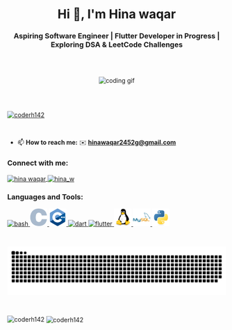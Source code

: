 <h1 align="center">Hi 👋, I'm Hina waqar</h1> 
<h3 align="center">Aspiring Software Engineer | Flutter Developer in Progress | Exploring DSA & LeetCode Challenges</h3>  
<br><br>
<p align="center">
  <img src="https://media4.giphy.com/media/v1.Y2lkPTc5MGI3NjExcGc5cWo1ZjdvMnhoNDRjMGFtYmprb201OWZnbnI0dXJ4dWQ2ZmpyZSZlcD12MV9pbnRlcm5hbF9naWZfYnlfaWQmY3Q9Zw/OumCa12QC9CIvBe2c1/giphy.gif" alt="coding gif" width="400"/>
</p>  
<br><br>
<p align="left">  
  <a href="https://github.com/ryo-ma/github-profile-trophy">  
    <img src="https://github-profile-trophy.vercel.app/?username=coderh142" alt="coderh142" />  
  </a>  
</p>  
<br>

- 📫 **How to reach me:**    ✉️ <a href="mailto:hinawaqar2452g@gmail.com"><b><span style="color:#ff6600">hinawaqar2452g@gmail.com</span></b></a>

<h3 align="left">Connect with me:</h3> 
<p align="left"> 
  <a href="https://linkedin.com/in/hina waqar" target="blank">
    <img align="center" src="https://raw.githubusercontent.com/rahuldkjain/github-profile-readme-generator/master/src/images/icons/Social/linked-in-alt.svg" alt="hina waqar" height="30" width="40" />
  </a> 
  <a href="https://www.leetcode.com/hina_w" target="blank">
    <img align="center" src="https://raw.githubusercontent.com/rahuldkjain/github-profile-readme-generator/master/src/images/icons/Social/leet-code.svg" alt="hina_w" height="30" width="40" />
  </a> 
</p>  

<h3 align="left">Languages and Tools:</h3> 
<p align="left">  
  <a href="https://www.gnu.org/software/bash/" target="_blank" rel="noreferrer"> 
    <img src="https://www.vectorlogo.zone/logos/gnu_bash/gnu_bash-icon.svg" alt="bash" width="40" height="40"/> 
  </a>  
  <a href="https://www.cprogramming.com/" target="_blank" rel="noreferrer"> 
    <img src="https://raw.githubusercontent.com/devicons/devicon/master/icons/c/c-original.svg" alt="c" width="40" height="40"/> 
  </a>  
  <a href="https://www.w3schools.com/cpp/" target="_blank" rel="noreferrer"> 
    <img src="https://raw.githubusercontent.com/devicons/devicon/master/icons/cplusplus/cplusplus-original.svg" alt="cplusplus" width="40" height="40"/> 
  </a>  
  <a href="https://dart.dev" target="_blank" rel="noreferrer"> 
    <img src="https://www.vectorlogo.zone/logos/dartlang/dartlang-icon.svg" alt="dart" width="40" height="40"/> 
  </a>  
  <a href="https://flutter.dev" target="_blank" rel="noreferrer"> 
    <img src="https://www.vectorlogo.zone/logos/flutterio/flutterio-icon.svg" alt="flutter" width="40" height="40"/> 
  </a>  
  <a href="https://www.linux.org/" target="_blank" rel="noreferrer"> 
    <img src="https://raw.githubusercontent.com/devicons/devicon/master/icons/linux/linux-original.svg" alt="linux" width="40" height="40"/> 
  </a>  
  <a href="https://www.mysql.com/" target="_blank" rel="noreferrer"> 
    <img src="https://raw.githubusercontent.com/devicons/devicon/master/icons/mysql/mysql-original-wordmark.svg" alt="mysql" width="40" height="40"/> 
  </a>  
  <a href="https://www.python.org" target="_blank" rel="noreferrer"> 
    <img src="https://raw.githubusercontent.com/devicons/devicon/master/icons/python/python-original.svg" alt="python" width="40" height="40"/> 
  </a>  
</p>  
<br>
<!-- Pac-Man Contribution Graph Animation -->
<p align="center">  
  <img src="https://github.com/Platane/snk/raw/output/github-contribution-grid-snake.svg?palette=github-dark&color_snake=yellow&color_dots=#000000,#2e2e2e,#ffcc00,#ffee00" alt="pac-man gif" />  
</p>  
<br>
<p><img align="left" src="https://github-readme-stats.vercel.app/api/top-langs?username=coderh142&show_icons=true&locale=en&layout=compact" alt="coderh142" /></p>  

<p>&nbsp;<img align="center" src="https://github-readme-stats.vercel.app/api?username=coderh142&show_icons=true&locale=en" alt="coderh142" /></p>  
